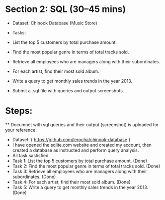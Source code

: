 
# Section 2: SQL (30–45 mins)
* Dataset: Chinook Database (Music Store)

 * Tasks:
* List the top 5 customers by total purchase amount.
* Find the most popular genre in terms of total tracks sold.
* Retrieve all employees who are managers along with their subordinates.
* For each artist, find their most sold album.
* Write a query to get monthly sales trends in the year 2013.
* Submit a .sql file with queries and output screenshots.

# Steps:
** Documnet with sql queries and their output (screenshot) is uploaded for your reference.
* Dataset: { https://github.com/lerocha/chinook-database }
* I have opened the sqlite.com website and created my account, then created a database as instructed and perform query analysis.
* All task sastisfied
* Task 1: List the top 5 customers by total purchase amount. (Done)
* Task 2: Find the most popular genre in terms of total tracks sold. (Done)
* Task 3: Retrieve all employees who are managers along with their subordinates. (Done)
* Task 4: For each artist, find their most sold album. (Done)
* Task 5: Write a query to get monthly sales trends in the year 2013. (Done)





